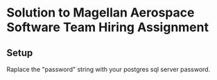 ﻿# Solution to Magellan Aerospace Software Team Hiring Assignment

## Setup
 Raplace the "password" string with your postgres sql server password.


